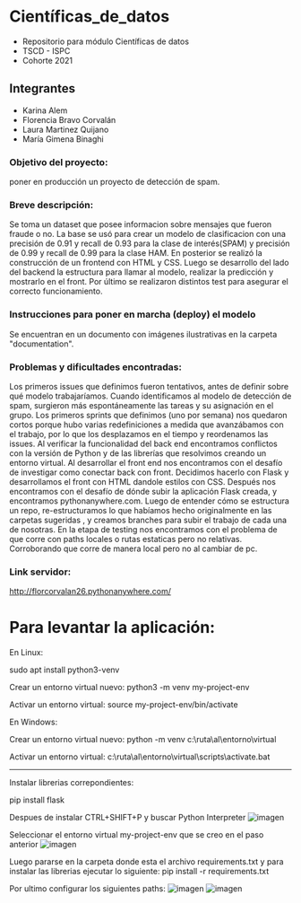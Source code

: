 # Científicas_de_datos
- Repositorio para módulo Científicas de datos 
- TSCD - ISPC
- Cohorte 2021

## Integrantes
- Karina Alem
- Florencia Bravo Corvalán
- Laura Martinez Quijano
- María Gimena Binaghi

### Objetivo del proyecto: 
poner en producción un proyecto de detección de spam. 

### Breve descripción: 
Se toma un dataset que posee informacion sobre mensajes que fueron fraude o no. La base se usó para crear un modelo de clasificacion con  una precisión de 0.91 y recall de 0.93 para la clase de interés(SPAM) y precisión de 0.99 y recall de 0.99 para la clase HAM.
En posterior se realizó la construcción de un frontend con HTML y CSS. Luego se desarrollo del lado del backend la estructura para llamar al modelo, realizar la predicción y mostrarlo en el front. Por último se realizaron distintos test para asegurar el correcto funcionamiento.

### Instrucciones para poner en marcha (deploy) el modelo
Se encuentran en un documento con imágenes ilustrativas en la carpeta "documentation".

### Problemas y dificultades encontradas:
Los primeros issues que definimos fueron tentativos, antes de definir sobre qué modelo trabajaríamos. Cuando identificamos al modelo de detección de spam, surgieron más espontáneamente las tareas y su asignación en el grupo.
Los primeros sprints que definimos (uno por semana) nos quedaron cortos porque hubo varias redefiniciones a medida que avanzábamos con el trabajo, por lo que los desplazamos en el tiempo y reordenamos las issues.
Al verificar la funcionalidad del back end encontramos conflictos con la versión de Python y de las librerías que resolvimos creando un entorno virtual.
Al desarrollar el front end nos encontramos con el desafío de investigar como conectar back con front. Decidimos hacerlo con Flask y desarrollamos el front con HTML dandole estilos con CSS.
Después nos encontramos con el desafío de dónde subir la aplicación Flask creada, y encontramos pythonanywhere.com.
Luego de entender cómo se estructura un repo, re-estructuramos lo que habíamos hecho originalmente en las carpetas sugeridas , y creamos branches para subir el trabajo de cada una de nosotras.
En la etapa de testing nos encontramos con el problema de que corre con paths locales o rutas estaticas pero no relativas. Corroborando que corre de manera local pero no al cambiar de pc.

### Link servidor: 
http://florcorvalan26.pythonanywhere.com/

# Para levantar la aplicación:

En Linux:

sudo apt install python3-venv

Crear un entorno virtual nuevo:  python3 -m venv my-project-env

Activar un entorno virtual: source my-project-env/bin/activate

En Windows:

Crear un entorno virtual nuevo: python -m venv c:\ruta\al\entorno\virtual

Activar un entorno virtual: c:\ruta\al\entorno\virtual\scripts\activate.bat

---------------------------------------------------------------------------------------
Instalar librerias correpondientes:

pip install flask

Despues de instalar CTRL+SHIFT+P y buscar Python Interpreter 
![imagen](https://github.com/gibinaghi/cientificas_de_datos/assets/67662395/7d8aceb8-f074-436f-b3ef-501a23448e8f)

Seleccionar el entorno virtual my-project-env que se creo en el paso anterior
![imagen](https://github.com/gibinaghi/cientificas_de_datos/assets/67662395/57334731-f9e7-4253-bc6c-80ffe7569c2c)

Luego pararse en la carpeta donde esta el archivo requirements.txt y para instalar las librerias ejecutar lo siguiente:
pip install -r requirements.txt

Por ultimo configurar los siguientes paths:
![imagen](https://github.com/gibinaghi/cientificas_de_datos/assets/67662395/5b875ade-ffbf-43bf-b111-c594a674581d)
![imagen](https://github.com/gibinaghi/cientificas_de_datos/assets/67662395/61c648e3-8e99-444e-ac7a-a3a63e782d67)
